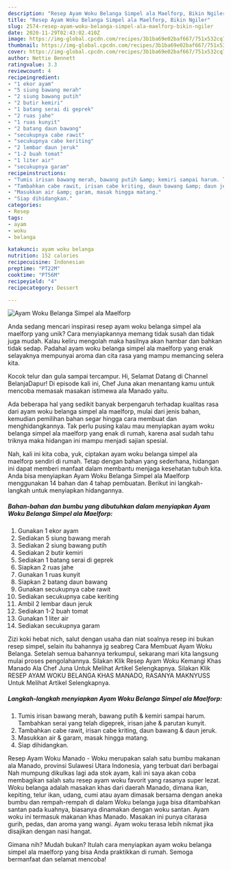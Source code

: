 ```yaml
---
description: "Resep Ayam Woku Belanga Simpel ala Maelforp, Bikin Ngiler"
title: "Resep Ayam Woku Belanga Simpel ala Maelforp, Bikin Ngiler"
slug: 2574-resep-ayam-woku-belanga-simpel-ala-maelforp-bikin-ngiler
date: 2020-11-29T02:43:02.410Z
image: https://img-global.cpcdn.com/recipes/3b1ba69e02baf667/751x532cq70/ayam-woku-belanga-simpel-ala-maelforp-foto-resep-utama.jpg
thumbnail: https://img-global.cpcdn.com/recipes/3b1ba69e02baf667/751x532cq70/ayam-woku-belanga-simpel-ala-maelforp-foto-resep-utama.jpg
cover: https://img-global.cpcdn.com/recipes/3b1ba69e02baf667/751x532cq70/ayam-woku-belanga-simpel-ala-maelforp-foto-resep-utama.jpg
author: Nettie Bennett
ratingvalue: 3.3
reviewcount: 4
recipeingredient:
- "1 ekor ayam"
- "5 siung bawang merah"
- "2 siung bawang putih"
- "2 butir kemiri"
- "1 batang serai di geprek"
- "2 ruas jahe"
- "1 ruas kunyit"
- "2 batang daun bawang"
- "secukupnya cabe rawit"
- "secukupnya cabe keriting"
- "2 lembar daun jeruk"
- "1-2 buah tomat"
- "1 liter air"
- "secukupnya garam"
recipeinstructions:
- "Tumis irisan bawang merah, bawang putih &amp; kemiri sampai harum. Tambahkan serai yang telah digeprek, irisan jahe &amp; parutan kunyit."
- "Tambahkan cabe rawit, irisan cabe kriting, daun bawang &amp; daun jeruk."
- "Masukkan air &amp; garam, masak hingga matang."
- "Siap dihidangkan."
categories:
- Resep
tags:
- ayam
- woku
- belanga

katakunci: ayam woku belanga 
nutrition: 152 calories
recipecuisine: Indonesian
preptime: "PT22M"
cooktime: "PT56M"
recipeyield: "4"
recipecategory: Dessert

---
```



![Ayam Woku Belanga Simpel ala Maelforp](https://img-global.cpcdn.com/recipes/3b1ba69e02baf667/751x532cq70/ayam-woku-belanga-simpel-ala-maelforp-foto-resep-utama.jpg)

Anda sedang mencari inspirasi resep ayam woku belanga simpel ala maelforp yang unik? Cara menyiapkannya memang tidak susah dan tidak juga mudah. Kalau keliru mengolah maka hasilnya akan hambar dan bahkan tidak sedap. Padahal ayam woku belanga simpel ala maelforp yang enak selayaknya mempunyai aroma dan cita rasa yang mampu memancing selera kita.

Kocok telur dan gula sampai tercampur. Hi, Selamat Datang di Channel BelanjaDapur! Di episode kali ini, Chef Juna akan menantang kamu untuk mencoba memasak masakan istimewa ala Manado yaitu.

Ada beberapa hal yang sedikit banyak berpengaruh terhadap kualitas rasa dari ayam woku belanga simpel ala maelforp, mulai dari jenis bahan, kemudian pemilihan bahan segar hingga cara membuat dan menghidangkannya. Tak perlu pusing kalau mau menyiapkan ayam woku belanga simpel ala maelforp yang enak di rumah, karena asal sudah tahu triknya maka hidangan ini mampu menjadi sajian spesial.


Nah, kali ini kita coba, yuk, ciptakan ayam woku belanga simpel ala maelforp sendiri di rumah. Tetap dengan bahan yang sederhana, hidangan ini dapat memberi manfaat dalam membantu menjaga kesehatan tubuh kita. Anda bisa menyiapkan Ayam Woku Belanga Simpel ala Maelforp menggunakan 14 bahan dan 4 tahap pembuatan. Berikut ini langkah-langkah untuk menyiapkan hidangannya.

<!--inarticleads1-->

##### Bahan-bahan dan bumbu yang dibutuhkan dalam menyiapkan Ayam Woku Belanga Simpel ala Maelforp:

1. Gunakan 1 ekor ayam
1. Sediakan 5 siung bawang merah
1. Sediakan 2 siung bawang putih
1. Sediakan 2 butir kemiri
1. Sediakan 1 batang serai di geprek
1. Siapkan 2 ruas jahe
1. Gunakan 1 ruas kunyit
1. Siapkan 2 batang daun bawang
1. Gunakan secukupnya cabe rawit
1. Sediakan secukupnya cabe keriting
1. Ambil 2 lembar daun jeruk
1. Sediakan 1-2 buah tomat
1. Gunakan 1 liter air
1. Sediakan secukupnya garam


Zizi koki hebat nich, salut dengan usaha dan niat soalnya resep ini bukan resep simpel, selain itu bahannya jg seabreg  Cara Membuat Ayam Woku Belanga. Setelah semua bahannya terkumpul, sekarang mari kita langsung mulai proses pengolahannya. Silakan Klik Resep Ayam Woku Kemangi Khas Manado Ala Chef Juna Untuk Melihat Artikel Selengkapnya. Silakan Klik RESEP AYAM WOKU BELANGA KHAS MANADO, RASANYA MAKNYUSS Untuk Melihat Artikel Selengkapnya. 

<!--inarticleads2-->

##### Langkah-langkah menyiapkan Ayam Woku Belanga Simpel ala Maelforp:

1. Tumis irisan bawang merah, bawang putih &amp; kemiri sampai harum. Tambahkan serai yang telah digeprek, irisan jahe &amp; parutan kunyit.
1. Tambahkan cabe rawit, irisan cabe kriting, daun bawang &amp; daun jeruk.
1. Masukkan air &amp; garam, masak hingga matang.
1. Siap dihidangkan.


Resep Ayam Woku Manado - Woku merupakan salah satu bumbu makanan ala Manado, provinsi Sulawesi Utara Indonesia, yang terbuat dari berbagai Nah mumpung dikulkas lagi ada stok ayam, kali ini saya akan coba membagikan salah satu resep ayam woku favorit yang rasanya super lezat. Woku belanga adalah masakan khas dari daerah Manado, dimana ikan, kepiting, telur ikan, udang, cumi atau ayam dimasak bersama dengan aneka bumbu dan rempah-rempah di dalam Woku belanga juga bisa ditambahkan santan pada kuahnya, biasanya dinamakan dengan woku santan. Ayam woku ini termasuk makanan khas Manado. Masakan ini punya citarasa gurih, pedas, dan aroma yang wangi. Ayam woku terasa lebih nikmat jika disajikan dengan nasi hangat. 

Gimana nih? Mudah bukan? Itulah cara menyiapkan ayam woku belanga simpel ala maelforp yang bisa Anda praktikkan di rumah. Semoga bermanfaat dan selamat mencoba!
